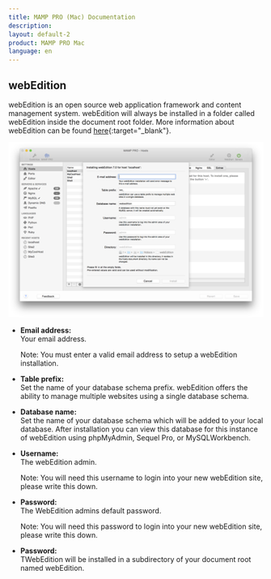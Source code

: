 ```yaml
---
title: MAMP PRO (Mac) Documentation
description: 
layout: default-2
product: MAMP PRO Mac
language: en
---
```


## webEdition

webEdition is an open source web application framework and content management system. webEdition will always be installed in a folder called webEdition inside the document root folder. More information about webEdition can be found [here](https://www.webedition.org){:target="_blank"}.

![MAMP](webEdition.png)

*  **Email address:**  
   Your email address.
   <div class="alert" role="alert">   
   Note: You must enter a valid email address to setup a webEdition installation.
   </div>

*  **Table prefix:**  
   Set the name of your database schema prefix. webEdition offers the ability to manage multiple websites
   using a single database schema.

*  **Database name:**  
   Set the name of your database schema which will be added to your local database.
   After installation you can view this database for this instance of webEdition using phpMyAdmin, Sequel Pro, or          MySQLWorkbench.

*  **Username:**  
   The webEdition admin.
   <div class="alert" role="alert">   
   Note: You will need this username to login into your new webEdition site, please write this down.  
   </div>

*  **Password:**  
   The WebEdition admins default password.
   <div class="alert" role="alert">   
   Note: You will need this password to login into your new webEdition site, please write this down.
   </div>

*  **Password:**  
   TWebEdition will be installed in a subdirectory of your document root named webEdition.
   
